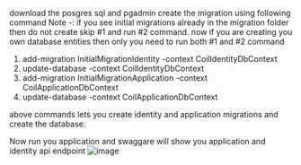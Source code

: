 download the posgres sql and pgadmin
create the migration using following command 
Note -: if you see initial migrations already in the migration folder then do not create skip #1 and run #2 command.
        now if you are creating you own database entities then only you need to run both #1 and #2 command
  1.  add-migration InitialMigrationIdentity -context CoilIdentityDbContext
  2.  update-database -context CoilIdentityDbContext
  3.  add-migration InitialMigrationApplication -context CoilApplicationDbContext
  4.  update-database -context CoilApplicationDbContext

above commands lets you create identity and application migrations and create the database.

Now run you application and swaggare will show you application and identity api endpoint
![image](https://github.com/user-attachments/assets/0f0d629d-0d70-4207-81e3-0cb0e5a94df3)
